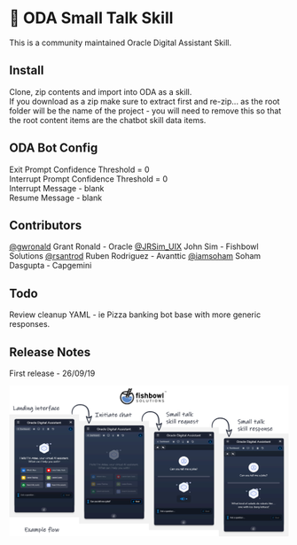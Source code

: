 # 🤖 ODA Small Talk Skill

This is a community maintained Oracle Digital Assistant Skill. 

## Install

Clone, zip contents and import into ODA as a skill.  
If you download as a zip make sure to extract first and re-zip... 
as the root folder will be the name of the project - you will need to remove this so that the root content items are the chatbot skill data items.

## ODA Bot Config

Exit Prompt Confidence Threshold = 0  
Interrupt Prompt Confidence Threshold = 0  
Interrupt Message - blank  
Resume Message - blank  

## Contributors
[@gwronald](https://twitter.com/gwronald) Grant Ronald - Oracle
[@JRSim_UIX](https://twitter.com/JRSim_UIX) John Sim - Fishbowl Solutions
[@rsantrod](https://twitter.com/rsantrod) Ruben Rodriguez - Avanttic
[@iamsoham](https://twitter.com/iamsoham) Soham Dasgupta - Capgemini


## Todo

Review cleanup YAML - ie Pizza banking bot base with more generic responses.

## Release Notes

First release - 26/09/19

![alt text](assets/example.png)
